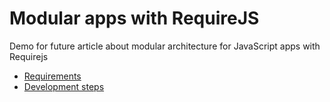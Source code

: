 Modular apps with RequireJS
==========================

Demo for future article about modular architecture for JavaScript apps with Requirejs

- [Requirements](https://github.com/4devs/demo-modular-app-requirejs/blob/gh-pages/requirements.md)
- [Development steps](https://github.com/4devs/demo-modular-app-requirejs/blob/gh-pages/CHANGELOG.md)

